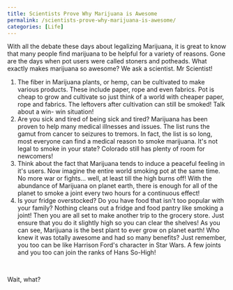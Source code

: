 ```yaml
---
title: Scientists Prove Why Marijuana is Awesome
permalink: /scientists-prove-why-marijuana-is-awesome/
categories: [Life]
---
```

With all the debate these days about legalizing Marijuana, it is great to know that many people find marijuana to be helpful for a variety of reasons. Gone are the days when pot users were called stoners and potheads. What exactly makes marijuana so awesome? We ask a scientist. Mr Scientist!
1) The fiber in Marijuana plants, or hemp, can be cultivated to make various products. These include paper, rope and even fabrics. Pot is cheap to grow and cultivate so just think of a world with cheaper paper, rope and fabrics. The leftovers after cultivation can still be smoked! Talk about a win- win situation!
2) Are you sick and tired of being sick and tired? Marijuana has been proven to help many medical illnesses and issues. The list runs the gamut from cancer to seizures to tremors. In fact, the list is so long, most everyone can find a medical reason to smoke marijuana. It's not legal to smoke in your state? Colorado still has plenty of room for newcomers!
3) Think about the fact that Marijuana tends to induce a peaceful feeling in it's users. Now imagine the entire world smoking pot at the same time. No more war or fights... well, at least till the high burns off! With the abundance of Marijuana on planet earth, there is enough for all of the planet to smoke a joint every two hours for a continuous effect!
4) Is your fridge overstocked? Do you have food that isn't too popular with your family? Nothing cleans out a fridge and food pantry like smoking a joint! Then you are all set to make another trip to the grocery store. Just ensure that you do it slightly high so you can clear the shelves!
As you can see, Marijuana is the best plant to ever grow on planet earth! Who knew it was totally awesome and had so many benefits? Just remember, you too can be like Harrison Ford's character in Star Wars. A few joints and you too can join the ranks of Hans So-High!

&nbsp;

Wait, what?
